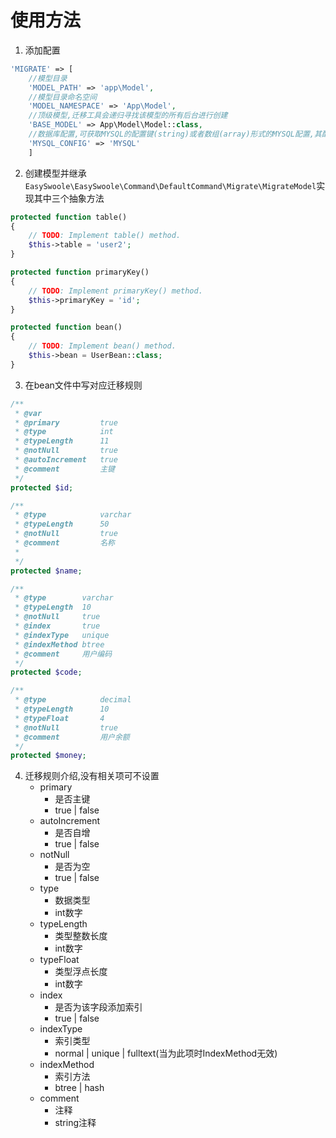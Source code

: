 # 使用方法
1.  添加配置

	

``` php
'MIGRATE' => [
	//模型目录
	'MODEL_PATH' => 'app\Model',
	//模型目录命名空间
	'MODEL_NAMESPACE' => 'App\Model',
	//顶级模型,迁移工具会递归寻找该模型的所有后台进行创建
	'BASE_MODEL' => App\Model\Model::class,
	//数据库配置,可获取MYSQL的配置键(string)或者数组(array)形式的MYSQL配置,其配置必须包含(host, user, password, database, port)
	'MYSQL_CONFIG' => 'MYSQL'
	]
```


2.  创建模型并继承```EasySwoole\EasySwoole\Command\DefaultCommand\Migrate\MigrateModel```实现其中三个抽象方法

```php
protected function table()
{
    // TODO: Implement table() method.
    $this->table = 'user2';
}

protected function primaryKey()
{
    // TODO: Implement primaryKey() method.
    $this->primaryKey = 'id';
}

protected function bean()
{
    // TODO: Implement bean() method.
    $this->bean = UserBean::class;
}
```

3. 在bean文件中写对应迁移规则

```php
/**
 * @var
 * @primary         true
 * @type            int
 * @typeLength      11
 * @notNull         true
 * @autoIncrement   true
 * @comment         主键
 */
protected $id;

/**
 * @type            varchar
 * @typeLength      50
 * @notNull         true
 * @comment         名称
 *
 */
protected $name;

/**
 * @type        varchar
 * @typeLength  10
 * @notNull     true
 * @index       true
 * @indexType   unique
 * @indexMethod btree
 * @comment     用户编码
 */
protected $code;

/**
 * @type            decimal
 * @typeLength      10
 * @typeFloat       4
 * @notNull         true
 * @comment         用户余额
 */
protected $money;
```
                
4. 迁移规则介绍,没有相关项可不设置
	-  primary
	   -  是否主键
	   -  true | false
	-  autoIncrement
	   -  是否自增
	   -  true | false
	-  notNull
	   -  是否为空
	   -  true | false
	-  type
	   -  数据类型
	   -  int数字
	-  typeLength
	   -  类型整数长度
	   -  int数字
	-  typeFloat
	   -  类型浮点长度
	   -  int数字
	-  index
	   -  是否为该字段添加索引
	   -  true | false
	-  indexType
	   -  索引类型
	   -  normal | unique | fulltext(当为此项时IndexMethod无效)
	-  indexMethod
	   -  索引方法
	   -  btree | hash
	- comment
	   -  注释
	   -  string注释               
